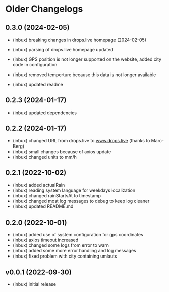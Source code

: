 # Older Changelogs
## 0.3.0 (2024-02-05)

- (inbux) breaking changes in drops.live homepage (2024-02-05)

- (inbux) parsing of drops.live homepage updated
- (inbux) GPS position is not longer supported on the website, added city code in configuration
- (inbux) removed temperture because this data is not longer available
- (inbux) updated readme

## 0.2.3 (2024-01-17)
- (inbux) updated dependencies

## 0.2.2 (2024-01-17)
- (inbux) changed URL from drops.live to www.drops.live (thanks to Marc-Berg)
- (inbux) small changes because of axios update
- (inbux) changed units to mm/h

## 0.2.1 (2022-10-02)
- (inbux) added actualRain
- (inbux) reading system language for weekdays localization
- (inbux) changed rainStartsAt to timestamp
- (inbux) changed most log messages to debug to keep log cleaner
- (inbux) updated README.md

## 0.2.0 (2022-10-01)
- (inbux) added use of system configuration for gps coordinates
- (inbux) axios timeout increased
- (inbux) changed some logs from error to warn
- (inbux) added some more error handling and log messages
- (inbux) fixed problem with city containing umlauts

## v0.0.1 (2022-09-30)
- (inbux) initial release